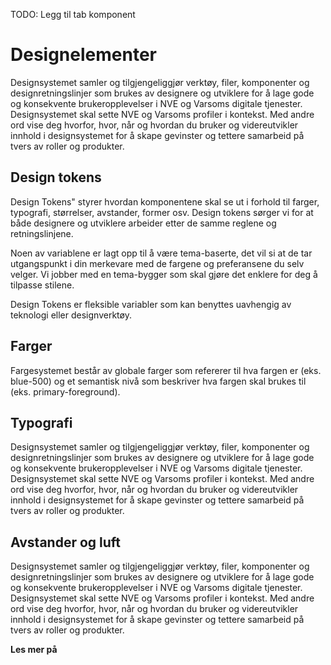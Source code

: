 <PageHeader title="Introduksjon" imagePath="intro" pageLevel=1></PageHeader>
TODO: Legg til tab komponent

# Designelementer

Designsystemet samler og tilgjengeliggjør verktøy, filer, komponenter og designretningslinjer som brukes av designere og utviklere for å lage gode og konsekvente brukeropplevelser i NVE og Varsoms digitale tjenester. Designsystemet skal sette NVE og Varsoms profiler i kontekst. Med andre ord vise deg hvorfor, hvor, når og hvordan du bruker og videreutvikler innhold i designsystemet for å skape gevinster og tettere samarbeid på tvers av roller og produkter.

## Design tokens

Design Tokens" styrer hvordan komponentene skal se ut i forhold til farger, typografi, størrelser, avstander, former osv. Design tokens sørger vi for at både designere og utviklere arbeider etter de samme reglene og retningslinjene.

Noen av variablene er lagt opp til å være tema-baserte, det vil si at de tar utgangspunkt i din merkevare med de fargene og preferansene du selv velger. Vi jobber med en tema-bygger som skal gjøre det enklere for deg å tilpasse stilene.

Design Tokens er fleksible variabler som kan benyttes uavhengig av teknologi eller designverktøy.

## Farger

Fargesystemet består av globale farger som refererer til hva fargen er (eks. blue-500) og et semantisk nivå som beskriver hva fargen skal brukes til (eks. primary-foreground).

## Typografi

Designsystemet samler og tilgjengeliggjør verktøy, filer, komponenter og designretningslinjer som brukes av designere og utviklere for å lage gode og konsekvente brukeropplevelser i NVE og Varsoms digitale tjenester. Designsystemet skal sette NVE og Varsoms profiler i kontekst. Med andre ord vise deg hvorfor, hvor, når og hvordan du bruker og videreutvikler innhold i designsystemet for å skape gevinster og tettere samarbeid på tvers av roller og produkter.

## Avstander og luft

Designsystemet samler og tilgjengeliggjør verktøy, filer, komponenter og designretningslinjer som brukes av designere og utviklere for å lage gode og konsekvente brukeropplevelser i NVE og Varsoms digitale tjenester. Designsystemet skal sette NVE og Varsoms profiler i kontekst. Med andre ord vise deg hvorfor, hvor, når og hvordan du bruker og videreutvikler innhold i designsystemet for å skape gevinster og tettere samarbeid på tvers av roller og produkter.

**Les mer på**
<LinkButton URL="https://nve.frontify.com/" text="Profil og primitiver" :openInNewTab="true"/>

